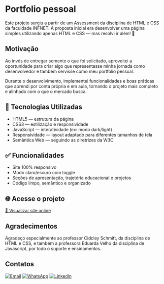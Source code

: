 <h1> Portfolio pessoal </h1>

<p> Este projeto surgiu a partir de um Assessment da disciplina de HTML e CSS da faculdade INFNET. A proposta inicial era desenvolver uma página simples utilizando apenas HTML e CSS — mas resolvi ir além! 🚀 </p>

<h2> Motivação </h2>

<p>Ao invés de entregar somente o que foi solicitado, aproveitei a oportunidade para criar algo que representasse minha jornada como desenvolvedor e também servisse como meu portfólio pessoal.

Durante o desenvolvimento, implementei funcionalidades e boas práticas que aprendi por conta própria e em aula, tornando o projeto mais completo e alinhado com o que o mercado busca.</p>

<h2> 🔧 Tecnologias Utilizadas </h2>

<ul>

<li>HTML5 — estrutura da página</li>
<li>CSS3 — estilização e responsividade</li>
<li>JavaScript — interatividade (ex: modo dark/light)</li>
<li>Responsividade — layout adaptado para diferentes tamanhos de tela</li>
<li>Semântica Web — seguindo as diretrizes da W3C</li>
</ul>

<h2> ✅ Funcionalidades </h2>

<ul>

<li>Site 100% responsivo</li>
<li>Modo claro/escuro com toggle</li>
<li>Seções de apresentação, trajetória educacional e projetos</li>
<li>Código limpo, semântico e organizado</li>
</ul>

<h2>🌐 Acesse o projeto </h2>
<a href='https://portfolio-pessoal-infnet.vercel.app/'> 🔗 Visualizar site online</a>
<br>

<h2> Agradecimentos </h2>

<p>Agradeço especialmente ao professor Cidcley Schmitt, da disciplina de HTML e CSS, e também a professora Eduarda Velho da disciplina de Javascript, por todo o suporte e ensinamentos.</p>

<h2> Contatos </h2>

[![Email](https://img.shields.io/badge/Email-D14836?style=for-the-badge&logo=gmail&logoColor=white)](mailto:guilherme.galante17112003@gmail.com)
[![WhatsApp](https://img.shields.io/badge/WhatsApp-25D366?style=for-the-badge&logo=whatsapp&logoColor=white)](https://wa.me/5531971062598)
[![LinkedIn](https://img.shields.io/badge/LinkedIn-0A66C2?style=for-the-badge&logo=linkedin&logoColor=white)](https://www.linkedin.com/in/guilherme-galante-368365299/)

